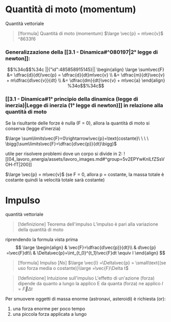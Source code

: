 # Quantità di moto (momentum)

Quantità vettoriale

> [!formula] Quantità di moto (momentum)
> $\large \vec{p} = m\vec{v}$
^8633f6

### Generalizzazione della [[3.1 - Dinamica#^080197|2° legge di newton]]:
```math
%34o$$%34c
||{"id":485858915145}||
\begin{align}
\large
\sum\vec{F} &= \dfrac{d}{dt}\vec{p} = \dfrac{d}{dt}m\vec{v} \\
 &= \dfrac{m}{dt}\vec{v} + m\dfrac{d\vec{v}}{dt} \\
 &= \dfrac{dm}{dt}\vec{v} + m\vec{a}
\end{align} 
%34o$$%34c
```


### [[3.1 - Dinamica#1° principio della dinamica (legge di inerzia)|Legge di inerzia (1° legge di newton)]] in relazione alla quantità di moto
Se la risultante delle forze è nulla (F = 0), allora la quantità di moto si conserva (legge d’inerzia)

$\large \sum\limits\vec{F}=0\rightarrow\vec{p}=\text{costante}\ \ \ \ \bigg(\sum\limits\vec{F}=\dfrac{d\vec{p}}{dt}\bigg)$

utile per risolvere problemi dove un corpo si divide in 2:
![[04_lavoro_energia/assets/lavoro_images.md#^group=5v2EPYwKnlLfZSsVOH-fT|200]]

$\large \vec{p} = m\vec{v}$   (se F = 0, allora p = costante, la massa totale è costante quindi la velocità totale sarà costante)  

# Impulso
quantità vettoriale

> [!definizione] Teorema dell'impulso
> L’impulso è pari alla variazione della quantità di moto

riprendendo la formula vista prima
$$
\large
\begin{align}
& \vec{F}=\dfrac{d\vec{p}}{dt}\\
& d\vec{p} =\vec{F}dt\\
& \Delta\vec{p}=\int_{t_0}^{t_1}\vec{F}dt \equiv I
\end{align}
$$

> [!formula] Impulso \[$Ns$]
> $\large \vec{I} =\Delta\vec{p} = \small\text{(se uso forza media o costante)}\large =\vec{F}\Delta t$

> [!definizione] Intuizione sull'impulso
> L'effetto di un'azione (forza) dipende da quanto a lungo la applico E da quanta (forza) ne applico $I = \vec{F}\Delta t$

Per smuovere oggetti di massa enorme (astronavi, asteroidi) è richiesta (or):
1. una forza enorme per poco tempo
2. una piccola forza applicata a lungo